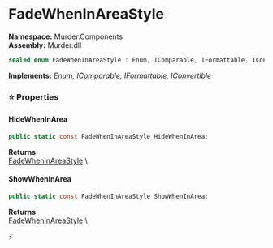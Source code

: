 # FadeWhenInAreaStyle

**Namespace:** Murder.Components \
**Assembly:** Murder.dll

```csharp
sealed enum FadeWhenInAreaStyle : Enum, IComparable, IFormattable, IConvertible
```

**Implements:** _[Enum](https://learn.microsoft.com/en-us/dotnet/api/System.Enum?view=net-7.0), [IComparable](https://learn.microsoft.com/en-us/dotnet/api/System.IComparable?view=net-7.0), [IFormattable](https://learn.microsoft.com/en-us/dotnet/api/System.IFormattable?view=net-7.0), [IConvertible](https://learn.microsoft.com/en-us/dotnet/api/System.IConvertible?view=net-7.0)_

### ⭐ Properties
#### HideWhenInArea
```csharp
public static const FadeWhenInAreaStyle HideWhenInArea;
```

**Returns** \
[FadeWhenInAreaStyle](../../Murder/Components/FadeWhenInAreaStyle.html) \
#### ShowWhenInArea
```csharp
public static const FadeWhenInAreaStyle ShowWhenInArea;
```

**Returns** \
[FadeWhenInAreaStyle](../../Murder/Components/FadeWhenInAreaStyle.html) \


⚡